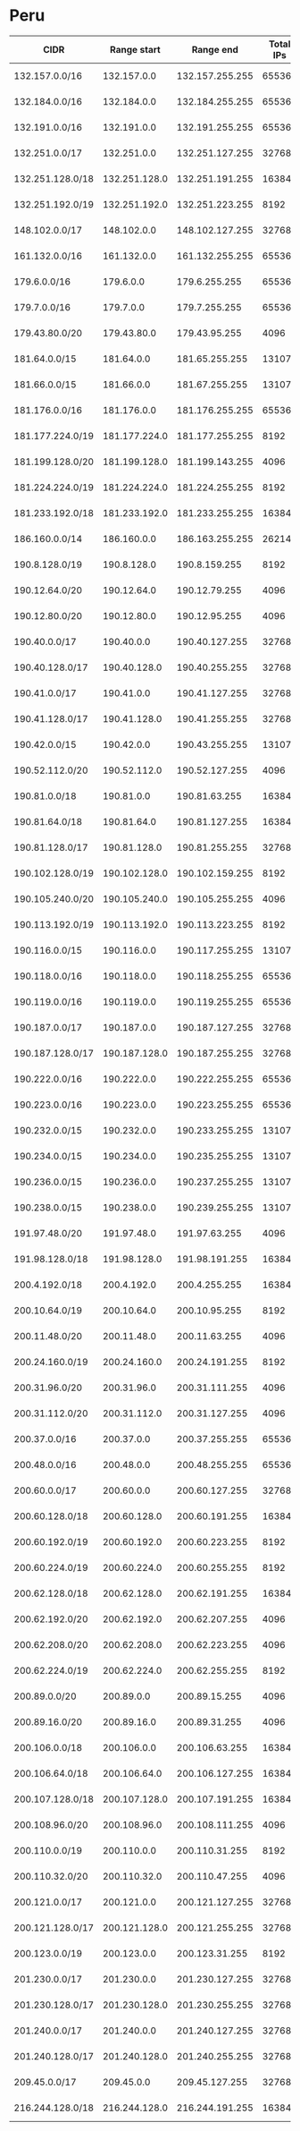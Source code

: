 # Peru

CIDR               | Range start     | Range end       | Total IPs  | Assign date | Owner
------------------ | --------------- | --------------- | ---------- | ----------- | -----
132.157.0.0/16     | 132.157.0.0     | 132.157.255.255 | 65536      | 2014-06-10  | 
132.184.0.0/16     | 132.184.0.0     | 132.184.255.255 | 65536      | 2014-06-10  | 
132.191.0.0/16     | 132.191.0.0     | 132.191.255.255 | 65536      | 2014-06-10  | 
132.251.0.0/17     | 132.251.0.0     | 132.251.127.255 | 32768      | 2014-06-10  | 
132.251.128.0/18   | 132.251.128.0   | 132.251.191.255 | 16384      | 2014-06-10  | 
132.251.192.0/19   | 132.251.192.0   | 132.251.223.255 | 8192       | 2014-06-10  | 
148.102.0.0/17     | 148.102.0.0     | 148.102.127.255 | 32768      | 2014-04-22  | 
161.132.0.0/16     | 161.132.0.0     | 161.132.255.255 | 65536      | 1992-08-24  | 
179.6.0.0/16       | 179.6.0.0       | 179.6.255.255   | 65536      | 2013-09-16  | 
179.7.0.0/16       | 179.7.0.0       | 179.7.255.255   | 65536      | 2013-01-21  | 
179.43.80.0/20     | 179.43.80.0     | 179.43.95.255   | 4096       | 2013-10-31  | 
181.64.0.0/15      | 181.64.0.0      | 181.65.255.255  | 131072     | 2011-08-31  | 
181.66.0.0/15      | 181.66.0.0      | 181.67.255.255  | 131072     | 2012-08-10  | 
181.176.0.0/16     | 181.176.0.0     | 181.176.255.255 | 65536      | 2012-01-11  | 
181.177.224.0/19   | 181.177.224.0   | 181.177.255.255 | 8192       | 2013-01-29  | 
181.199.128.0/20   | 181.199.128.0   | 181.199.143.255 | 4096       | 2013-07-19  | 
181.224.224.0/19   | 181.224.224.0   | 181.224.255.255 | 8192       | 2012-12-03  | 
181.233.192.0/18   | 181.233.192.0   | 181.233.255.255 | 16384      | 2012-12-06  | 
186.160.0.0/14     | 186.160.0.0     | 186.163.255.255 | 262144     | 2008-09-01  | 
190.8.128.0/19     | 190.8.128.0     | 190.8.159.255   | 8192       | 2006-04-11  | 
190.12.64.0/20     | 190.12.64.0     | 190.12.79.255   | 4096       | 2006-08-17  | 
190.12.80.0/20     | 190.12.80.0     | 190.12.95.255   | 4096       | 2007-07-06  | 
190.40.0.0/17      | 190.40.0.0      | 190.40.127.255  | 32768      | 2006-01-23  | 
190.40.128.0/17    | 190.40.128.0    | 190.40.255.255  | 32768      | 2006-06-07  | 
190.41.0.0/17      | 190.41.0.0      | 190.41.127.255  | 32768      | 2006-08-24  | 
190.41.128.0/17    | 190.41.128.0    | 190.41.255.255  | 32768      | 2006-10-25  | 
190.42.0.0/15      | 190.42.0.0      | 190.43.255.255  | 131072     | 2006-12-21  | 
190.52.112.0/20    | 190.52.112.0    | 190.52.127.255  | 4096       | 2011-09-05  | 
190.81.0.0/18      | 190.81.0.0      | 190.81.63.255   | 16384      | 2006-08-22  | 
190.81.64.0/18     | 190.81.64.0     | 190.81.127.255  | 16384      | 2007-06-20  | 
190.81.128.0/17    | 190.81.128.0    | 190.81.255.255  | 32768      | 2007-11-26  | 
190.102.128.0/19   | 190.102.128.0   | 190.102.159.255 | 8192       | 2009-07-23  | 
190.105.240.0/20   | 190.105.240.0   | 190.105.255.255 | 4096       | 2010-09-07  | 
190.113.192.0/19   | 190.113.192.0   | 190.113.223.255 | 8192       | 2010-06-15  | 
190.116.0.0/15     | 190.116.0.0     | 190.117.255.255 | 131072     | 2010-05-13  | 
190.118.0.0/16     | 190.118.0.0     | 190.118.255.255 | 65536      | 2010-05-13  | 
190.119.0.0/16     | 190.119.0.0     | 190.119.255.255 | 65536      | 2012-06-12  | 
190.187.0.0/17     | 190.187.0.0     | 190.187.127.255 | 32768      | 2007-06-22  | 
190.187.128.0/17   | 190.187.128.0   | 190.187.255.255 | 32768      | 2010-01-25  | 
190.222.0.0/16     | 190.222.0.0     | 190.222.255.255 | 65536      | 2007-11-26  | 
190.223.0.0/16     | 190.223.0.0     | 190.223.255.255 | 65536      | 2008-10-29  | 
190.232.0.0/15     | 190.232.0.0     | 190.233.255.255 | 131072     | 2007-11-19  | 
190.234.0.0/15     | 190.234.0.0     | 190.235.255.255 | 131072     | 2009-01-02  | 
190.236.0.0/15     | 190.236.0.0     | 190.237.255.255 | 131072     | 2010-06-11  | 
190.238.0.0/15     | 190.238.0.0     | 190.239.255.255 | 131072     | 2011-01-18  | 
191.97.48.0/20     | 191.97.48.0     | 191.97.63.255   | 4096       | 2014-01-15  | 
191.98.128.0/18    | 191.98.128.0    | 191.98.191.255  | 16384      | 2014-02-03  | 
200.4.192.0/18     | 200.4.192.0     | 200.4.255.255   | 16384      | 1996-09-17  | 
200.10.64.0/19     | 200.10.64.0     | 200.10.95.255   | 8192       | 1994-12-13  | 
200.11.48.0/20     | 200.11.48.0     | 200.11.63.255   | 4096       | 1994-12-02  | 
200.24.160.0/19    | 200.24.160.0    | 200.24.191.255  | 8192       | 2000-11-20  | 
200.31.96.0/20     | 200.31.96.0     | 200.31.111.255  | 4096       | 2001-08-17  | 
200.31.112.0/20    | 200.31.112.0    | 200.31.127.255  | 4096       | 2004-11-11  | 
200.37.0.0/16      | 200.37.0.0      | 200.37.255.255  | 65536      | 1997-05-16  | 
200.48.0.0/16      | 200.48.0.0      | 200.48.255.255  | 65536      | 1999-03-15  | 
200.60.0.0/17      | 200.60.0.0      | 200.60.127.255  | 32768      | 2000-09-07  | 
200.60.128.0/18    | 200.60.128.0    | 200.60.191.255  | 16384      | 2000-09-07  | 
200.60.192.0/19    | 200.60.192.0    | 200.60.223.255  | 8192       | 2000-09-07  | 
200.60.224.0/19    | 200.60.224.0    | 200.60.255.255  | 8192       | 2002-12-03  | 
200.62.128.0/18    | 200.62.128.0    | 200.62.191.255  | 16384      | 2001-01-11  | 
200.62.192.0/20    | 200.62.192.0    | 200.62.207.255  | 4096       | 2001-01-11  | 
200.62.208.0/20    | 200.62.208.0    | 200.62.223.255  | 4096       | 2005-07-14  | 
200.62.224.0/19    | 200.62.224.0    | 200.62.255.255  | 8192       | 2005-07-14  | 
200.89.0.0/20      | 200.89.0.0      | 200.89.15.255   | 4096       | 2002-08-05  | 
200.89.16.0/20     | 200.89.16.0     | 200.89.31.255   | 4096       | 2005-02-01  | 
200.106.0.0/18     | 200.106.0.0     | 200.106.63.255  | 16384      | 2003-02-05  | 
200.106.64.0/18    | 200.106.64.0    | 200.106.127.255 | 16384      | 2003-05-23  | 
200.107.128.0/18   | 200.107.128.0   | 200.107.191.255 | 16384      | 2003-05-23  | 
200.108.96.0/20    | 200.108.96.0    | 200.108.111.255 | 4096       | 2003-10-22  | 
200.110.0.0/19     | 200.110.0.0     | 200.110.31.255  | 8192       | 2003-06-23  | 
200.110.32.0/20    | 200.110.32.0    | 200.110.47.255  | 4096       | 2004-03-09  | 
200.121.0.0/17     | 200.121.0.0     | 200.121.127.255 | 32768      | 2003-11-25  | 
200.121.128.0/17   | 200.121.128.0   | 200.121.255.255 | 32768      | 2004-05-07  | 
200.123.0.0/19     | 200.123.0.0     | 200.123.31.255  | 8192       | 2004-01-12  | 
201.230.0.0/17     | 201.230.0.0     | 201.230.127.255 | 32768      | 2005-06-07  | 
201.230.128.0/17   | 201.230.128.0   | 201.230.255.255 | 32768      | 2005-09-05  | 
201.240.0.0/17     | 201.240.0.0     | 201.240.127.255 | 32768      | 2004-09-28  | 
201.240.128.0/17   | 201.240.128.0   | 201.240.255.255 | 32768      | 2004-12-30  | 
209.45.0.0/17      | 209.45.0.0      | 209.45.127.255  | 32768      | 1997-04-11  | 
216.244.128.0/18   | 216.244.128.0   | 216.244.191.255 | 16384      | 2000-11-17  | 
